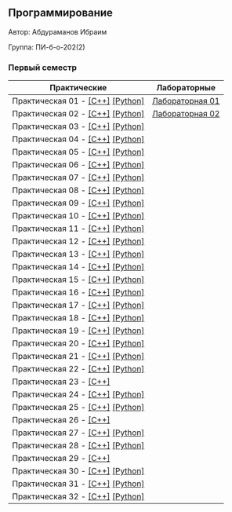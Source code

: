 ## Программирование

Автор: Абдураманов Ибраим

Группа: ПИ-б-о-202(2)

### Первый семестр

| Практические | Лабораторные |
|--------------|--------------|
| Практическая 01 - [[С++]](./Practice/01/C++/) [[Python]](./Practice/01/Python/) |  [Лабораторная 01](./Labs/01/README.md) |
| Практическая 02 - [[С++]](./Practice/02/C++/) [[Python]](./Practice/02/Python/) |  [Лабораторная 02](./Labs/02/README.md) |
| Практическая 03 - [[С++]](./Practice/03/C++/) [[Python]](./Practice/03/Python/) |   |
| Практическая 04 - [[С++]](./Practice/04/C++/) [[Python]](./Practice/04/Python/) | |
| Практическая 05 - [[С++]](./Practice/05/C++/) [[Python]](./Practice/05/Python/) | |
| Практическая 06 - [[С++]](./Practice/06/C++/) [[Python]](./Practice/06/Python/) | |
| Практическая 07 - [[С++]](./Practice/07/C++/) [[Python]](./Practice/07/Python/) | |
| Практическая 08 - [[С++]](./Practice/08/C++/) [[Python]](./Practice/08/Python/) | |
| Практическая 09 - [[С++]](./Practice/09/C++/) [[Python]](./Practice/09/Python/) | |
| Практическая 10 - [[С++]](./Practice/10/C++/) [[Python]](./Practice/10/Python/) | |
| Практическая 11 - [[С++]](./Practice/11/C++/) [[Python]](./Practice/11/Python/) | |
| Практическая 12 - [[С++]](./Practice/12/C++/) [[Python]](./Practice/12/Python/) | |
| Практическая 13 - [[С++]](./Practice/13/C++/) [[Python]](./Practice/13/Python/) | |
| Практическая 14 - [[С++]](./Practice/14/C++/) [[Python]](./Practice/14/Python/) | |
| Практическая 15 - [[С++]](./Practice/15/C++/) [[Python]](./Practice/15/Python/) | |
| Практическая 16 - [[С++]](./Practice/16/C++/) [[Python]](./Practice/16/Python/) | |
| Практическая 17 - [[С++]](./Practice/17/C++/) [[Python]](./Practice/17/Python/) | |
| Практическая 18 - [[С++]](./Practice/18/C++/) [[Python]](./Practice/18/Python/) | |
| Практическая 19 - [[С++]](./Practice/19/C++/) [[Python]](./Practice/19/Python/) | |
| Практическая 20 - [[С++]](./Practice/20/C++/) [[Python]](./Practice/20/Python/) | |
| Практическая 21 - [[С++]](./Practice/21/C++/21) [[Python]](./Practice/21/Python/) | |
| Практическая 22 - [[С++]](./Practice/22/C++/) [[Python]](./Practice/22/Python/) | |
| Практическая 23 - [[С++]](./Practice/23/C++/23) | |
| Практическая 24 - [[С++]](./Practice/24/C++/) [[Python]](./Practice/24/Python/) | |
| Практическая 25 - [[С++]](./Practice/25/C++/) [[Python]](./Practice/25/Python/) | |
| Практическая 26 - [[С++]](./Practice/26/C++/) | |
| Практическая 27 - [[С++]](./Practice/27/C++/) [[Python]](./Practice/27/Python/) | |
| Практическая 28 - [[С++]](./Practice/28/C++/) [[Python]](./Practice/28/Python/) | |
| Практическая 29 - [[С++]](./Practice/29/C++/) | |
| Практическая 30 - [[С++]](./Practice/30/C++/) [[Python]](./Practice/30/Python/) | |
| Практическая 31 - [[С++]](./Practice/31/C++/) [[Python]](./Practice/31/Python/) | |
| Практическая 32 - [[С++]](./Practice/32/C++/) [[Python]](./Practice/32/Python/) | |
